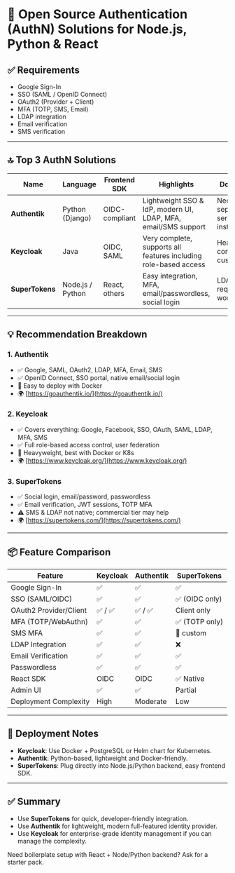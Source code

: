 # 🔐 Open Source Authentication (AuthN) Solutions for Node.js, Python & React

## ✅ Requirements

- Google Sign-In
- SSO (SAML / OpenID Connect)
- OAuth2 (Provider + Client)
- MFA (TOTP, SMS, Email)
- LDAP integration
- Email verification
- SMS verification

---

## 🔝 Top 3 AuthN Solutions

| Name            | Language         | Frontend SDK   | Highlights                                                       | Downsides                       |
| --------------- | ---------------- | -------------- | ---------------------------------------------------------------- | ------------------------------- |
| **Authentik**   | Python (Django)  | OIDC-compliant | Lightweight SSO & IdP, modern UI, LDAP, MFA, email/SMS support   | Needs separate service instance |
| **Keycloak**    | Java             | OIDC, SAML     | Very complete, supports all features including role-based access | Heavy, complex to customize     |
| **SuperTokens** | Node.js / Python | React, others  | Easy integration, MFA, email/passwordless, social login          | LDAP/SMS require workarounds    |

---

## 💡 Recommendation Breakdown

### 1. **Authentik**

- ✅ Google, SAML, OAuth2, LDAP, MFA, Email, SMS
- ✅ OpenID Connect, SSO portal, native email/social login
- 🔧 Easy to deploy with Docker
- 🌍 [https://goauthentik.io/](https://goauthentik.io/)

### 2. **Keycloak**

- ✅ Covers everything: Google, Facebook, SSO, OAuth, SAML, LDAP, MFA, SMS
- ✅ Full role-based access control, user federation
- 🧱 Heavyweight, best with Docker or K8s
- 🌍 [https://www.keycloak.org/](https://www.keycloak.org/)

### 3. **SuperTokens**

- ✅ Social login, email/password, passwordless
- ✅ Email verification, JWT sessions, TOTP MFA
- ⚠️ SMS & LDAP not native; commercial tier may help
- 🌍 [https://supertokens.com/](https://supertokens.com/)

---

## 📦 Feature Comparison

| Feature                | Keycloak | Authentik | SuperTokens    |
| ---------------------- | -------- | --------- | -------------- |
| Google Sign-In         | ✅       | ✅        | ✅             |
| SSO (SAML/OIDC)        | ✅       | ✅        | ✅ (OIDC only) |
| OAuth2 Provider/Client | ✅ / ✅  | ✅ / ✅   | Client only    |
| MFA (TOTP/WebAuthn)    | ✅       | ✅        | ✅ (TOTP only) |
| SMS MFA                | ✅       | ✅        | 🔧 custom      |
| LDAP Integration       | ✅       | ✅        | ❌             |
| Email Verification     | ✅       | ✅        | ✅             |
| Passwordless           | ✅       | ✅        | ✅             |
| React SDK              | OIDC     | OIDC      | ✅ Native      |
| Admin UI               | ✅       | ✅        | Partial        |
| Deployment Complexity  | High     | Moderate  | Low            |

---

## 🔧 Deployment Notes

- **Keycloak**: Use Docker + PostgreSQL or Helm chart for Kubernetes.
- **Authentik**: Python-based, lightweight and Docker-friendly.
- **SuperTokens**: Plug directly into Node.js/Python backend, easy frontend SDK.

---

## ✅ Summary

- Use **SuperTokens** for quick, developer-friendly integration.
- Use **Authentik** for lightweight, modern full-featured identity provider.
- Use **Keycloak** for enterprise-grade identity management if you can manage the complexity.

Need boilerplate setup with React + Node/Python backend? Ask for a starter pack.

